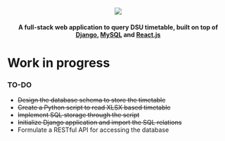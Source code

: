 <h1 align="center">
    <br>
    <a href="https://github.com/sinnytk/ModularTable-Web"> 
        <img src="https://i.imgur.com/aOgaKNM.png">
        </img>
    </a>
    <br>
</h1>

<h4 align="center">A full-stack web application to query DSU timetable, built on top of <a href='https://github.com/django/django'>Django</a>, <a href='https://github.com/mysqljs/mysql'>MySQL</a> and <a href='https://github.com/facebook/react'>React.js</a></h4>

<h1>Work in progress</h1>

<h3>TO-DO</h3>

- ~~Design the database schema to store the timetable~~
- ~~Create a Python script to read XLSX based timetable~~
- ~~Implement SQL storage through the script~~
- ~~Initialize Django application and import the SQL relations~~
- Formulate a RESTful API for accessing the database

